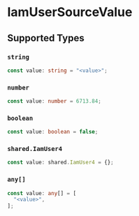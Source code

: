 # IamUserSourceValue


## Supported Types

### `string`

```typescript
const value: string = "<value>";
```

### `number`

```typescript
const value: number = 6713.84;
```

### `boolean`

```typescript
const value: boolean = false;
```

### `shared.IamUser4`

```typescript
const value: shared.IamUser4 = {};
```

### `any[]`

```typescript
const value: any[] = [
  "<value>",
];
```

